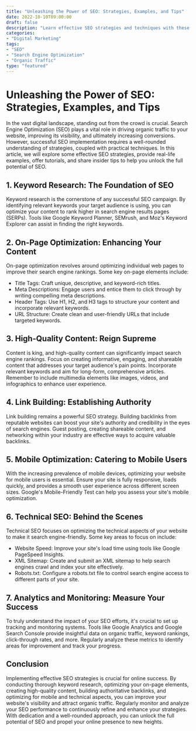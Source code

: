 ```yaml
--- 
title: "Unleashing the Power of SEO: Strategies, Examples, and Tips"
date: 2022-10-10T09:00:00 
draft: false 
description: "Learn effective SEO strategies and techniques with these examples, tutorials, and tricks."
categories: 
- "Digital Marketing"
tags: 
- "SEO"
- "Search Engine Optimization"
- "Organic Traffic"
type: "featured"
--- 
```


# Unleashing the Power of SEO: Strategies, Examples, and Tips

In the vast digital landscape, standing out from the crowd is crucial. Search Engine Optimization (SEO) plays a vital role in driving organic traffic to your website, improving its visibility, and ultimately increasing conversions. However, successful SEO implementation requires a well-rounded understanding of strategies, coupled with practical techniques. In this article, we will explore some effective SEO strategies, provide real-life examples, offer tutorials, and share insider tips to help you unlock the full potential of SEO.

## 1. Keyword Research: The Foundation of SEO

Keyword research is the cornerstone of any successful SEO campaign. By identifying relevant keywords your target audience is using, you can optimize your content to rank higher in search engine results pages (SERPs). Tools like Google Keyword Planner, SEMrush, and Moz's Keyword Explorer can assist in finding the right keywords.

## 2. On-Page Optimization: Enhancing Your Content

On-page optimization revolves around optimizing individual web pages to improve their search engine rankings. Some key on-page elements include:

- Title Tags: Craft unique, descriptive, and keyword-rich titles.
- Meta Descriptions: Engage users and entice them to click through by writing compelling meta descriptions.
- Header Tags: Use H1, H2, and H3 tags to structure your content and incorporate relevant keywords.
- URL Structure: Create clean and user-friendly URLs that include targeted keywords.

## 3. High-Quality Content: Reign Supreme

Content is king, and high-quality content can significantly impact search engine rankings. Focus on creating informative, engaging, and shareable content that addresses your target audience's pain points. Incorporate relevant keywords and aim for long-form, comprehensive articles. Remember to include multimedia elements like images, videos, and infographics to enhance user experience.

## 4. Link Building: Establishing Authority

Link building remains a powerful SEO strategy. Building backlinks from reputable websites can boost your site's authority and credibility in the eyes of search engines. Guest posting, creating shareable content, and networking within your industry are effective ways to acquire valuable backlinks.

## 5. Mobile Optimization: Catering to Mobile Users

With the increasing prevalence of mobile devices, optimizing your website for mobile users is essential. Ensure your site is fully responsive, loads quickly, and provides a smooth user experience across different screen sizes. Google's Mobile-Friendly Test can help you assess your site's mobile optimization.

## 6. Technical SEO: Behind the Scenes

Technical SEO focuses on optimizing the technical aspects of your website to make it search engine-friendly. Some key areas to focus on include:

- Website Speed: Improve your site's load time using tools like Google PageSpeed Insights.
- XML Sitemap: Create and submit an XML sitemap to help search engines crawl and index your site effectively.
- Robots.txt: Configure a robots.txt file to control search engine access to different parts of your site.

## 7. Analytics and Monitoring: Measure Your Success

To truly understand the impact of your SEO efforts, it's crucial to set up tracking and monitoring systems. Tools like Google Analytics and Google Search Console provide insightful data on organic traffic, keyword rankings, click-through rates, and more. Regularly analyze these metrics to identify areas for improvement and track your progress.

## Conclusion

Implementing effective SEO strategies is crucial for online success. By conducting thorough keyword research, optimizing your on-page elements, creating high-quality content, building authoritative backlinks, and optimizing for mobile and technical aspects, you can improve your website's visibility and attract organic traffic. Regularly monitor and analyze your SEO performance to continuously refine and enhance your strategies. With dedication and a well-rounded approach, you can unlock the full potential of SEO and propel your online presence to new heights.
